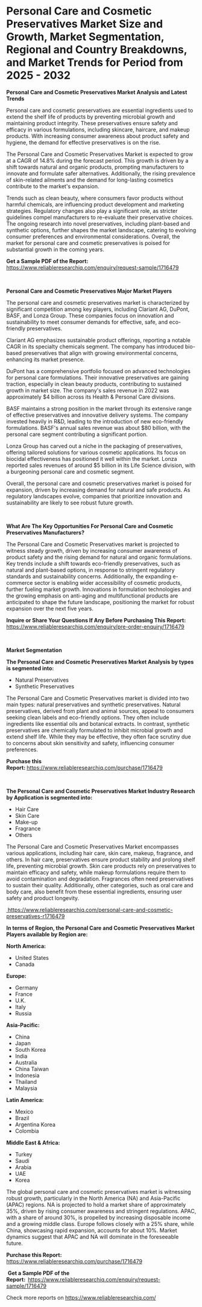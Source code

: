 <p><h1>Personal Care and Cosmetic Preservatives Market Size and Growth, Market Segmentation, Regional and Country Breakdowns, and Market Trends for Period from 2025 -  2032</h1></p><p><strong>Personal Care and Cosmetic Preservatives Market Analysis and Latest Trends</strong></p>
<p><p>Personal care and cosmetic preservatives are essential ingredients used to extend the shelf life of products by preventing microbial growth and maintaining product integrity. These preservatives ensure safety and efficacy in various formulations, including skincare, haircare, and makeup products. With increasing consumer awareness about product safety and hygiene, the demand for effective preservatives is on the rise.</p><p>The Personal Care and Cosmetic Preservatives Market is expected to grow at a CAGR of 14.8% during the forecast period. This growth is driven by a shift towards natural and organic products, prompting manufacturers to innovate and formulate safer alternatives. Additionally, the rising prevalence of skin-related ailments and the demand for long-lasting cosmetics contribute to the market's expansion. </p><p>Trends such as clean beauty, where consumers favor products without harmful chemicals, are influencing product development and marketing strategies. Regulatory changes also play a significant role, as stricter guidelines compel manufacturers to re-evaluate their preservative choices. The ongoing research into novel preservatives, including plant-based and synthetic options, further shapes the market landscape, catering to evolving consumer preferences and environmental considerations. Overall, the market for personal care and cosmetic preservatives is poised for substantial growth in the coming years.</p></p>
<p><strong>Get a Sample PDF of the Report:&nbsp;</strong> <a href="https://www.reliableresearchiq.com/enquiry/request-sample/1716479?utm_campaign=121&utm_medium=2&utm_source=Github&utm_content=ia&utm_term=30012025&utm_id=personal-care-and-cosmetic-preservatives">https://www.reliableresearchiq.com/enquiry/request-sample/1716479</a></p>
<p>&nbsp;</p>
<p><strong>Personal Care and Cosmetic Preservatives Major Market Players</strong></p>
<p><p>The personal care and cosmetic preservatives market is characterized by significant competition among key players, including Clariant AG, DuPont, BASF, and Lonza Group. These companies focus on innovation and sustainability to meet consumer demands for effective, safe, and eco-friendly preservatives.</p><p>Clariant AG emphasizes sustainable product offerings, reporting a notable CAGR in its specialty chemicals segment. The company has introduced bio-based preservatives that align with growing environmental concerns, enhancing its market presence.</p><p>DuPont has a comprehensive portfolio focused on advanced technologies for personal care formulations. Their innovative preservatives are gaining traction, especially in clean beauty products, contributing to sustained growth in market size. The company's sales revenue in 2022 was approximately $4 billion across its Health & Personal Care divisions.</p><p>BASF maintains a strong position in the market through its extensive range of effective preservatives and innovative delivery systems. The company invested heavily in R&D, leading to the introduction of new eco-friendly formulations. BASF's annual sales revenue was about $80 billion, with the personal care segment contributing a significant portion.</p><p>Lonza Group has carved out a niche in the packaging of preservatives, offering tailored solutions for various cosmetic applications. Its focus on biocidal effectiveness has positioned it well within the market. Lonza reported sales revenues of around $5 billion in its Life Science division, with a burgeoning personal care and cosmetic segment.</p><p>Overall, the personal care and cosmetic preservatives market is poised for expansion, driven by increasing demand for natural and safe products. As regulatory landscapes evolve, companies that prioritize innovation and sustainability are likely to see robust future growth.</p></p>
<p>&nbsp;</p>
<p><strong>What Are The Key Opportunities For Personal Care and Cosmetic Preservatives Manufacturers?</strong></p>
<p><p>The Personal Care and Cosmetic Preservatives market is projected to witness steady growth, driven by increasing consumer awareness of product safety and the rising demand for natural and organic formulations. Key trends include a shift towards eco-friendly preservatives, such as natural and plant-based options, in response to stringent regulatory standards and sustainability concerns. Additionally, the expanding e-commerce sector is enabling wider accessibility of cosmetic products, further fueling market growth. Innovations in formulation technologies and the growing emphasis on anti-aging and multifunctional products are anticipated to shape the future landscape, positioning the market for robust expansion over the next five years.</p></p>
<p><strong>Inquire or Share Your Questions If Any Before Purchasing This Report:</strong> <a href="https://www.reliableresearchiq.com/enquiry/pre-order-enquiry/1716479?utm_campaign=121&utm_medium=2&utm_source=Github&utm_content=ia&utm_term=30012025&utm_id=personal-care-and-cosmetic-preservatives">https://www.reliableresearchiq.com/enquiry/pre-order-enquiry/1716479</a></p>
<p>&nbsp;</p>
<p><strong>Market Segmentation</strong></p>
<p><strong>The Personal Care and Cosmetic Preservatives Market Analysis by types is segmented into:</strong></p>
<p><ul><li>Natural Preservatives</li><li>Synthetic Preservatives</li></ul></p>
<p><p>The Personal Care and Cosmetic Preservatives market is divided into two main types: natural preservatives and synthetic preservatives. Natural preservatives, derived from plant and animal sources, appeal to consumers seeking clean labels and eco-friendly options. They often include ingredients like essential oils and botanical extracts. In contrast, synthetic preservatives are chemically formulated to inhibit microbial growth and extend shelf life. While they may be effective, they often face scrutiny due to concerns about skin sensitivity and safety, influencing consumer preferences.</p></p>
<p><strong>Purchase this Report:&nbsp;</strong><a href="https://www.reliableresearchiq.com/purchase/1716479?utm_campaign=121&utm_medium=2&utm_source=Github&utm_content=ia&utm_term=30012025&utm_id=personal-care-and-cosmetic-preservatives">https://www.reliableresearchiq.com/purchase/1716479</a></p>
<p>&nbsp;</p>
<p><strong>The Personal Care and Cosmetic Preservatives Market Industry Research by Application is segmented into:</strong></p>
<p><ul><li>Hair Care</li><li>Skin Care</li><li>Make-up</li><li>Fragrance</li><li>Others</li></ul></p>
<p><p>The Personal Care and Cosmetic Preservatives Market encompasses various applications, including hair care, skin care, makeup, fragrance, and others. In hair care, preservatives ensure product stability and prolong shelf life, preventing microbial growth. Skin care products rely on preservatives to maintain efficacy and safety, while makeup formulations require them to avoid contamination and degradation. Fragrances often need preservatives to sustain their quality. Additionally, other categories, such as oral care and body care, also benefit from these essential ingredients, ensuring user safety and product longevity.</p></p>
<p><a href="https://www.reliableresearchiq.com/personal-care-and-cosmetic-preservatives-r1716479?utm_campaign=121&utm_medium=2&utm_source=Github&utm_content=ia&utm_term=30012025&utm_id=personal-care-and-cosmetic-preservatives">&nbsp;https://www.reliableresearchiq.com/personal-care-and-cosmetic-preservatives-r1716479</a></p>
<p><strong>In terms of Region, the Personal Care and Cosmetic Preservatives Market Players available by Region are:</strong></p>
<p>
    <p> <strong> North America: </strong>
        <ul>
            <li>United States</li>
            <li>Canada</li>
        </ul>
        </p> 
    <p> <strong> Europe: </strong>
        <ul>
            <li>Germany</li>
            <li>France</li>
            <li>U.K.</li>
            <li>Italy</li>
            <li>Russia</li>
        </ul>
        </p> 
    <p> <strong> Asia-Pacific: </strong>
        <ul>
            <li>China</li>
            <li>Japan</li>
            <li>South Korea</li>
            <li>India</li>
            <li>Australia</li>
            <li>China Taiwan</li>
            <li>Indonesia</li>
            <li>Thailand</li>
            <li>Malaysia</li>
        </ul>
        </p> 
    <p> <strong> Latin America: </strong>
        <ul>
            <li>Mexico</li>
            <li>Brazil</li>
            <li>Argentina Korea</li>
            <li>Colombia</li>
        </ul>
        </p> 
    <p> <strong> Middle East & Africa: </strong>
        <ul>
            <li>Turkey</li>
            <li>Saudi</li>
            <li>Arabia</li>
            <li>UAE</li>
            <li>Korea</li>
        </ul>
    </p>
    </p>
<p><p>The global personal care and cosmetic preservatives market is witnessing robust growth, particularly in the North America (NA) and Asia-Pacific (APAC) regions. NA is projected to hold a market share of approximately 35%, driven by rising consumer awareness and stringent regulations. APAC, with a share of around 30%, is propelled by increasing disposable income and a growing middle class. Europe follows closely with a 25% share, while China, showcasing rapid expansion, accounts for about 10%. Market dynamics suggest that APAC and NA will dominate in the foreseeable future.</p></p>
<p><strong>Purchase this Report: </strong><a href="https://www.reliableresearchiq.com/purchase/1716479?utm_campaign=121&utm_medium=2&utm_source=Github&utm_content=ia&utm_term=30012025&utm_id=personal-care-and-cosmetic-preservatives">https://www.reliableresearchiq.com/purchase/1716479</a></p>
<p>&nbsp;<strong>Get a Sample PDF of the Report:&nbsp;&nbsp;</strong><a href="https://www.reliableresearchiq.com/enquiry/request-sample/1716479?utm_campaign=121&utm_medium=2&utm_source=Github&utm_content=ia&utm_term=30012025&utm_id=personal-care-and-cosmetic-preservatives">https://www.reliableresearchiq.com/enquiry/request-sample/1716479</a></p>
<p><strong></strong></p>
<p>Check more reports on <a href="https://www.reliableresearchiq.com/?utm_campaign=121&utm_medium=2&utm_source=Github&utm_content=ia&utm_term=30012025&utm_id=personal-care-and-cosmetic-preservatives">https://www.reliableresearchiq.com/</a></p>